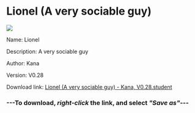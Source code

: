 # Lionel (A very sociable guy)

<img src = "https://raw.githubusercontent.com/Arbiter1223/Koukou-Gurashi-Custom-Students/master/Students/Files/Lionel%20(A%20very%20sociable%20guy).png">

Name: Lionel

Description: A very sociable guy

Author: Kana

Version: V0.28

Download link: <a href="https://raw.githubusercontent.com/Arbiter1223/Koukou-Gurashi-Custom-Students/master/Students/Files/Lionel%20(A%20very%20sociable%20guy)%20-%20Kana%2C%20V0.28.student">Lionel (A very sociable guy) - Kana, V0.28.student</a>

### ---**To download, _right-click_ the link, and select _"Save as"_**---
